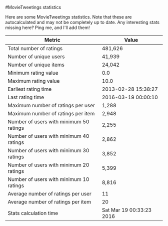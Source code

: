 #MovieTweetings statistics

Here are some MovieTweetings statistics. Note that these are autocalculated and may not be completely up to date. Any interesting stats missing here? Ping me, and I'll add them!

Metric | Value
--- | ---
Total number of ratings                 | 481,626
Number of unique users                  | 41,939
Number of unique items                  | 24,042
Minimum rating value                    | 0.0
Maximum rating value                    | 10.0
Earliest rating time                    | 2013-02-28 15:38:27
Last rating time                        | 2016-03-19 00:00:10
Maximum number of ratings per user      | 1,288
Maximum number of ratings per item      | 2,948
Number of users with minimum 50 ratings | 2,255
Number of users with minimum 40 ratings | 2,862
Number of users with minimum 30 ratings | 3,852
Number of users with minimum 20 ratings | 5,399
Number of users with minimum 10 ratings | 8,816
Average number of ratings per user      | 11
Average number of ratings per item      | 20
Stats calculation time                  | Sat Mar 19 00:33:23 2016

